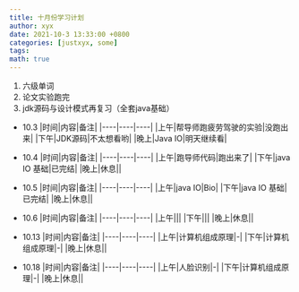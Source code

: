 ```yaml
---
title: 十月份学习计划
author: xyx
date: 2021-10-3 13:33:00 +0800
categories: [justxyx, some]
tags:
math: true
---
```


1. 六级单词
2. 论文实验跑完
3. jdk源码与设计模式再复习（全套java基础）

- 10.3
|时间|内容|备注|
|----|----|----|
|上午|帮导师跑疲劳驾驶的实验|没跑出来|
|下午|JDK源码|不太想看哟|
|晚上|Java IO|明天继续看|

- 10.4
|时间|内容|备注|
|----|----|----|
|上午|跑导师代码|跑出来了|
|下午|java IO 基础|已完结|
|晚上|休息||

- 10.5
|时间|内容|备注|
|----|----|----|
|上午|java IO|Bio|
|下午|java IO 基础|已完结|
|晚上|休息||

- 10.6
|时间|内容|备注|
|----|----|----|
|上午|||
|下午|||
|晚上|休息||

- 10.13
|时间|内容|备注|
|----|----|----|
|上午|计算机组成原理|-|
|下午|计算机组成原理|-|
|晚上|休息||


- 10.18
|时间|内容|备注|
|----|----|----|
|上午|人脸识别|-|
|下午|计算机组成原理|-|
|晚上|休息||